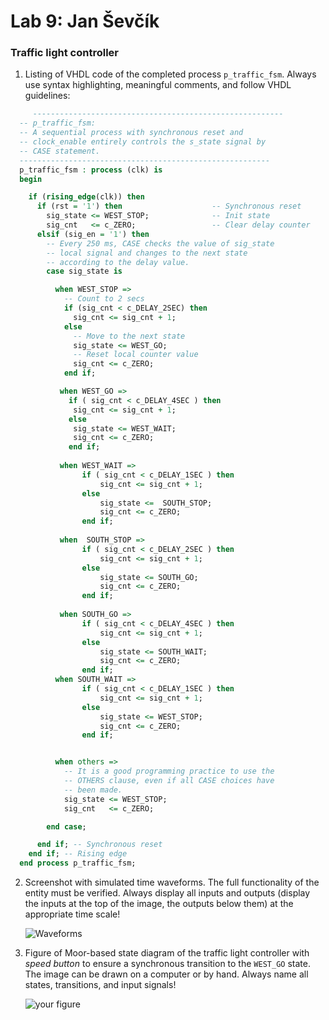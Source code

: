 # Lab 9: Jan Ševčík

### Traffic light controller

1. Listing of VHDL code of the completed process `p_traffic_fsm`. Always use syntax highlighting, meaningful comments, and follow VHDL guidelines:

```vhdl
     --------------------------------------------------------
  -- p_traffic_fsm:
  -- A sequential process with synchronous reset and
  -- clock_enable entirely controls the s_state signal by
  -- CASE statement.
  --------------------------------------------------------
  p_traffic_fsm : process (clk) is
  begin

    if (rising_edge(clk)) then
      if (rst = '1') then                    -- Synchronous reset
        sig_state <= WEST_STOP;              -- Init state
        sig_cnt   <= c_ZERO;                 -- Clear delay counter
      elsif (sig_en = '1') then
        -- Every 250 ms, CASE checks the value of sig_state
        -- local signal and changes to the next state 
        -- according to the delay value.
        case sig_state is

          when WEST_STOP =>
            -- Count to 2 secs
            if (sig_cnt < c_DELAY_2SEC) then
              sig_cnt <= sig_cnt + 1;
            else
              -- Move to the next state
              sig_state <= WEST_GO;
              -- Reset local counter value
              sig_cnt <= c_ZERO;
            end if;

           when WEST_GO =>
             if ( sig_cnt < c_DELAY_4SEC ) then
              sig_cnt <= sig_cnt + 1; 
             else
              sig_state <= WEST_WAIT;
              sig_cnt <= c_ZERO;
             end if;
                        
           when WEST_WAIT =>
                if ( sig_cnt < c_DELAY_1SEC ) then
                    sig_cnt <= sig_cnt + 1; 
                else
                    sig_state <=  SOUTH_STOP;
                    sig_cnt <= c_ZERO;
                end if;
                
           when  SOUTH_STOP =>
                if ( sig_cnt < c_DELAY_2SEC ) then
                    sig_cnt <= sig_cnt + 1; 
                else
                    sig_state <= SOUTH_GO;
                    sig_cnt <= c_ZERO;
                end if;
                
           when SOUTH_GO =>
                if ( sig_cnt < c_DELAY_4SEC ) then
                    sig_cnt <= sig_cnt + 1; 
                else
                    sig_state <= SOUTH_WAIT;
                    sig_cnt <= c_ZERO;
                end if;
          when SOUTH_WAIT =>
                if ( sig_cnt < c_DELAY_1SEC ) then
                    sig_cnt <= sig_cnt + 1; 
                else
                    sig_state <= WEST_STOP;
                    sig_cnt <= c_ZERO;
                end if;


          when others =>
            -- It is a good programming practice to use the
            -- OTHERS clause, even if all CASE choices have
            -- been made.
            sig_state <= WEST_STOP;
            sig_cnt   <= c_ZERO;

        end case;

      end if; -- Synchronous reset
    end if; -- Rising edge
  end process p_traffic_fsm;
```

2. Screenshot with simulated time waveforms. The full functionality of the entity must be verified. Always display all inputs and outputs (display the inputs at the top of the image, the outputs below them) at the appropriate time scale!

   ![Waveforms](outt.PNG)

3. Figure of Moor-based state diagram of the traffic light controller with *speed button* to ensure a synchronous transition to the `WEST_GO` state. The image can be drawn on a computer or by hand. Always name all states, transitions, and input signals!

   ![your figure](controller.png)
